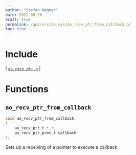 ```yaml
---
author: "Stefan Wagner"
date: 2022-09-26
draft: true
permalink: /api/src/ao_sys/ao_recv_ptr_from_callback.h/
toc: true
---
```


# Include

| [`ao_recv_ptr.h`](ao_recv_ptr.h.md) |

# Functions

## `ao_recv_ptr_from_callback`

```c
void ao_recv_ptr_from_callback
(
    ao_recv_ptr_t * r, 
    ao_recv_ptr_proc_t callback
);
```

Sets up a receiving of a pointer to execute a callback.
